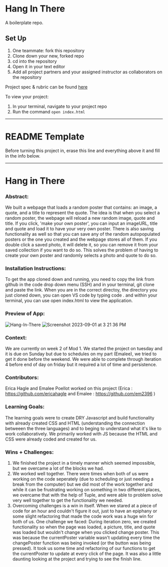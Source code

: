 
# Hang In There

A boilerplate repo. 

## Set Up

1. One teammate: fork this repository
2. Clone down your new, forked repo
3. cd into the repository
4. Open it in your text editor
5. Add all project partners and your assigned instructor as collaborators on the repository

Project spec & rubric can be found [here](https://frontend.turing.edu/projects/module-1/hang-in-there.html)

To view your project:

1. In your terminal, navigate to your project repo
2. Run the command `open index.html`
  
______________________________________________________  
# README Template  
Before turning this project in, erase this line and everything above it and fill in the info below.  
______________________________________________________  

# Hang in There  

### Abstract:
[//]: <> (Briefly describe what you built and its features. What problem is the app solving? How does this application solve that problem?)
We built a webpage that loads a random poster that contains: an image, a quote, and a title to represent the quote. The idea is that when you select a random poster, the webpage will reload a new random image, quote and title. If you click, 'make your own poster', you can input an imageURL, title and quote and load it to have your very own poster. There is also saving functionality as well so that you can save any of the random autopopulated posters or the one you created and the webpage stores all of them. If you double click a saved photo, it will delete it, so you can remove it from your saved collection if you want to do so. This solves the problem of having to create your own poster and randomly selects a photo and quote to do so.

### Installation Instructions:
[//]: <> (What steps does a person have to take to get your app cloned down and running?)
To get the app cloned down and running, you need to copy the link from github in the code drop down menu (SSH) and in your terminal, git clone and paste the link. When you are in the correct directoy, the directory you just cloned down, you can open VS code by typing code . and within your terminal, you can use open index.html to view the application. 

### Preview of App:
[//]: <> (Provide ONE gif or screenshot of your application - choose the "coolest" piece of functionality to show off.)
![Hang-In-There]() 
![Screenshot 2023-09-01 at 3 21 36 PM](https://user-images.githubusercontent.com/116819092/271017808-c2bc9d4e-7c62-4a9d-af6c-5ae6ac8b5417.png)

### Context:
[//]: <> (Give some context for the project here. How long did you have to work on it? How far into the Turing program are you?)
We are currently on week 2 of Mod 1. We started the project on tuesday and it is due on Sunday but due to schedules on my part (Emalee), we tried to get it done before the weekend. We were able to complete through iteration 4 before end of day on friday but it required a lot of time and persistence. 
### Contributors:
[//]: <> (Who worked on this application? Link to their GitHubs.)
Erica Hagle and Emalee Poellot worked on this project (Erica : https://github.com/ericahagle and Emalee : https://github.com/em2396 )

### Learning Goals:
[//]: <> (What were the learning goals of this project? What tech did you work with?)
The learning goals were to create DRY Javascript and build functionality with already created CSS and HTML (understanding the connection betweeen the three languages) and to beging to understand what it's like to work collaboratively. We primarily worked with JS because the HTML and CSS were already coded and created for us. 

### Wins + Challenges:
[//]: <> (What are 2-3 wins you have from this project? What were some challenges you faced - and how did you get over them?)
1. We finished the project in a timely manner which seemed impossible, but we overcame a lot of the blocks we had.
2. We worked well together. There were times when both of us were working on the code seperately (due to scheduling or just needing a break from the computer) but we did most of the work together and while it can be frustrating working on something in two different places, we overcame that with the help of Tuple, and were able to problem solve very well together to get the functionality we needed.
3. Overcoming challenges is a win in itself. When we stared at a piece of code for an hour and couldn't figure it out, just to have an epiphany or some slight refactoring that made the code work was a huge win for both of us.
One challenge we faced: During iteration zero, we created functionality so when the page was loaded, a picture, title, and quote was loaded but wouldn't change when you clicked change poster. This was because the currentPoster variable wasn't updating every time the changePoster function was being invoked (or the button was being pressed). It took us some time and refactoring of our functions to get the currentPoster to update at every click of the page. It was also a little daunting looking at the project and trying to see the finish line.